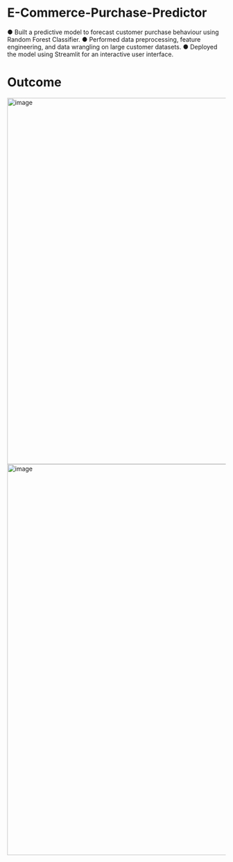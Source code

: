 # E-Commerce-Purchase-Predictor
●	Built a predictive model to forecast customer purchase behaviour using Random Forest Classifier.
●	Performed data preprocessing, feature engineering, and data wrangling on large customer datasets.
●	Deployed the model using Streamlit for an interactive user interface.

# Outcome
<img width="1918" height="843" alt="image" src="https://github.com/user-attachments/assets/3f8af37f-f085-4899-8cc7-57dbf1b551c5" />
<img width="1905" height="900" alt="image" src="https://github.com/user-attachments/assets/4991ecd1-776f-4ec4-9c0f-d892f91bff16" />

